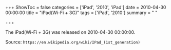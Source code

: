 +++
ShowToc = false
categories = ['iPad', '2010', 'iPad']
date = 2010-04-30 00:00:00
title = "iPad(Wi-Fi + 3G)"
tags = ['iPad', '2010']
summary = " "

+++

The iPad(Wi-Fi + 3G) was released on 2010-04-30 00:00:00.

Source: `https://en.wikipedia.org/wiki/IPad_(1st_generation)`
